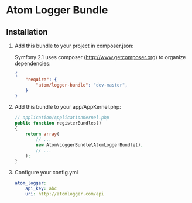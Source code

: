 Atom Logger Bundle
============

Installation
------------

1. Add this bundle to your project in composer.json:

    Symfony 2.1 uses composer (http://www.getcomposer.org) to organize dependencies:
    
    ```json
    {
        "require": {
            "atom/logger-bundle": "dev-master",
        }
    }
    ```

2. Add this bundle to your app/AppKernel.php:

    ``` php
    // application/ApplicationKernel.php
    public function registerBundles()
    {
        return array(
            // ...
            new Atom\LoggerBundle\AtomLoggerBundle(),
            // ...
        );
    }
    ```

3. Configure your config.yml

    ``` yaml
    atom_logger:
        api_key: abc
        uri: http://atomlogger.com/api
    ```